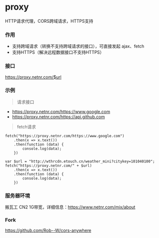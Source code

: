# proxy
HTTP请求代理，CORS跨域请求，HTTPS支持

### 作用
- 支持跨域请求（转换不支持跨域请求的接口），可直接发起 ajax、fetch
- 支持HTTPS（解决远程数据接口不支持HTTPS）

### 接口
https://proxy.netnr.com/$url

### 示例
> 请求接口

- <https://proxy.netnr.com/https://www.google.com>
- <https://proxy.netnr.com/https://api.github.com>

> fetch请求

```
fetch("https://proxy.netnr.com/https://www.google.com")
	.then(x => x.text())
	.then(function (data) {
		console.log(data);
	})
```

```
var $url = "http://wthrcdn.etouch.cn/weather_mini?citykey=101040100";
fetch("https://proxy.netnr.com/" + $url)
	.then(x => x.text())
	.then(function (data) {
		console.log(data);
	})
```

### 服务器环境
搬瓦工 CN2 1G带宽，详细信息：<https://www.netnr.com/mix/about>

### Fork
<https://github.com/Rob--W/cors-anywhere>